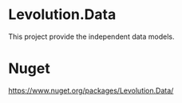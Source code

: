 # Levolution.Data
This project provide the independent data models.

# Nuget
https://www.nuget.org/packages/Levolution.Data/
